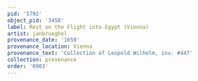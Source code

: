 ```yaml
---
pid: '5792'
object_pid: '3458'
label: Rest on the Flight into Egypt (Vienna)
artist: janbrueghel
provenance_date: '1659'
provenance_location: Vienna
provenance_text: 'Collection of Leopold Wilhelm, inv. #447'
collection: provenance
order: '0983'
---
```

